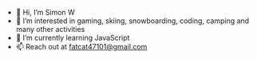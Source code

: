 - 👋 Hi, I’m Simon W
- 👀 I’m interested in gaming, skiing, snowboarding, coding, camping and many other activities
- 🌱 I’m currently learning JavaScript
- 📫 Reach out at fatcat47101@gmail.com
